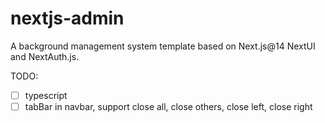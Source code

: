 # nextjs-admin

A background management system template based on Next.js@14 NextUI and NextAuth.js.

TODO:

- [ ] typescript
- [ ] tabBar in navbar, support close all, close others, close left, close right
